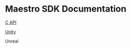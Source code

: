 # Maestro SDK Documentation

[C API](https://contact-control-interfaces.github.io/maestro-sdk-docs/C/html/index.html)

[Unity](https://contact-control-interfaces.github.io/maestro-sdk-docs/Unity/)

Unreal
